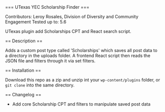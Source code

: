 === UTexas YEC Scholarship Finder ===

Contributors: Leroy Rosales, Division of Diversity and Community Engagement
Tested up to: 5.6

UTexas plugin add Scholarships CPT and React search script.

== Description ==

Adds a custom post type called \'Scholarships\' which saves all post data to a directory in the uploads folder. A frontend React script then reads the JSON file and filters through it via set filters.

== Installation ==

Download this repo as a zip and unzip int your `wp-content/plugins` folder, or `git clone` into the same directory.

== Changelog ==
- Add core Scholarship CPT and filters to manipulate saved post data
